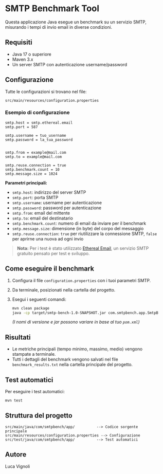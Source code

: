 # SMTP Benchmark Tool

Questa applicazione Java esegue un benchmark su un servizio SMTP, misurando i tempi di invio email in diverse condizioni.

## Requisiti

- Java 17 o superiore
- Maven 3.x
- Un server SMTP con autenticazione username/password

## Configurazione

Tutte le configurazioni si trovano nel file:

```
src/main/resources/configuration.properties
```

### Esempio di configurazione

```properties
smtp.host = smtp.ethereal.email
smtp.port = 587

smtp.username = tuo_username
smtp.password = la_tua_password


smtp.from = example@mail.com
smtp.to = example@mail.com

smtp.reuse.connection = true
smtp.benchmark.count = 10
smtp.message.size = 1024
```



**Parametri principali:**

- `smtp.host`: indirizzo del server SMTP
- `smtp.port`: porta SMTP
- `smtp.username`: username per autenticazione
- `smtp.password`: password per autenticazione
- `smtp.from`: email del mittente
- `smtp.to`: email del destinatario
- `smtp.benchmark.count`: numero di email da inviare per il benchmark
- `smtp.message.size`: dimensione (in byte) del corpo del messaggio
- `smtp.reuse.connection`: `true` per riutilizzare la connessione SMTP, `false` per aprirne una nuova ad ogni invio

> **Nota:** Per i test è stato utilizzato [Ethereal Email](https://ethereal.email/), un servizio SMTP gratuito pensato per test e sviluppo.

## Come eseguire il benchmark

1. Configura il file `configuration.properties` con i tuoi parametri SMTP.
2. Da terminale, posizionati nella cartella del progetto.
3. Esegui i seguenti comandi:

   ```sh
   mvn clean package
   java -cp target/smtp-bench-1.0-SNAPSHOT.jar com.smtpbench.app.SmtpBenchApp
   ```

   *(I nomi di versione e jar possono variare in base al tuo `pom.xml`)*

## Risultati

- Le metriche principali (tempo minimo, massimo, medio) vengono stampate a terminale.
- Tutti i dettagli del benchmark vengono salvati nel file `benchmark_results.txt` nella cartella principale del progetto.

## Test automatici

Per eseguire i test automatici:

```sh
mvn test
```

## Struttura del progetto

```
src/main/java/com/smtpbench/app/          --> Codice sorgente principale
src/main/resources/configuration.properties --> Configurazione
src/test/java/com/smtpbench/app/          --> Test automatici
```

## Autore

Luca Vignoli